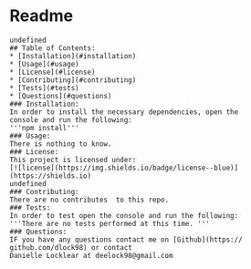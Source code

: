 # Readme
    undefined
    ## Table of Contents:
    * [Installation](#installation)
    * [Usage](#usage)
    * [License](#license)
    * [Contributing](#contributing)
    * [Tests](#tests)
    * [Questions](#questions)
    ### Installation:
    In order to install the necessary dependencies, open the
    console and run the following:
    '''npm install'''
    ### Usage:
    There is nothing to know. 
    ### License:
    This project is licensed under:
    [![license](https://img.shields.io/badge/license--blue)](https://shields.io)
    undefined
    ### Contributing:
    There are no contributes  to this repo. 
    ### Tests:
    In order to test open the console and run the following:
    '''There are no tests performed at this time. '''
    ### Questions:
    IF you have any questions contact me on [Github](https://
    github.com/dlock98) or contact
    Danielle Locklear at deelock98@gmail.com
